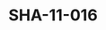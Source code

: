 ---
pid: SHA-11-016
title: SHA-11-016
language: en
collection: Sharhabil Ahmed
original_label: 
rights: Sharhabil Ahmed
location_of_original: Sharhabil Ahmed
photographer_or_studio: 
scanned_from: photograph 15.4 by 20.4
_date: '1966'
location: Khartoum
description: Reception of Harambe band with Sadiq al Mahdi
additional_notes: 
permission_display: 'yes'
on_server: 'yes'
on_website: 'yes'
permalink: "/archive/en/sha-11-016.html"
layout: photo-page
---